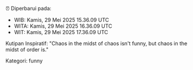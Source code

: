 ⏰ Diperbarui pada:
- WIB: Kamis, 29 Mei 2025 15.36.09 UTC
- WITA: Kamis, 29 Mei 2025 16.36.09 UTC
- WIT: Kamis, 29 Mei 2025 17.36.09 UTC

Kutipan Inspiratif:
"Chaos in the midst of chaos isn't funny, but chaos in the midst of order is."


Kategori: funny

